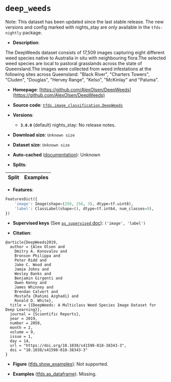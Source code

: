 <div itemscope itemtype="http://schema.org/Dataset">
  <div itemscope itemprop="includedInDataCatalog" itemtype="http://schema.org/DataCatalog">
    <meta itemprop="name" content="TensorFlow Datasets" />
  </div>

  <meta itemprop="name" content="deep_weeds" />
  <meta itemprop="description" content="The DeepWeeds dataset consists of 17,509 images capturing eight different weed species native to Australia in situ with neighbouring flora.The selected weed species are local to pastoral grasslands across the state of Queensland.The images were collected from weed infestations at the following sites across Queensland: &quot;Black River&quot;, &quot;Charters Towers&quot;,  &quot;Cluden&quot;, &quot;Douglas&quot;, &quot;Hervey Range&quot;, &quot;Kelso&quot;, &quot;McKinlay&quot; and &quot;Paluma&quot;.&#10;&#10;To use this dataset:&#10;&#10;```python&#10;import tensorflow_datasets as tfds&#10;&#10;ds = tfds.load(&#x27;deep_weeds&#x27;, split=&#x27;train&#x27;)&#10;for ex in ds.take(4):&#10;  print(ex)&#10;```&#10;&#10;See [the guide](https://www.tensorflow.org/datasets/overview) for more&#10;informations on [tensorflow_datasets](https://www.tensorflow.org/datasets).&#10;&#10;" />
  <meta itemprop="url" content="https://www.tensorflow.org/datasets/catalog/deep_weeds" />
  <meta itemprop="sameAs" content="https://github.com/AlexOlsen/DeepWeeds" />
  <meta itemprop="citation" content="@article{DeepWeeds2019,&#10;  author = {Alex Olsen and&#10;    Dmitry A. Konovalov and&#10;    Bronson Philippa and&#10;    Peter Ridd and&#10;    Jake C. Wood and&#10;    Jamie Johns and&#10;    Wesley Banks and&#10;    Benjamin Girgenti and&#10;    Owen Kenny and&#10;    James Whinney and&#10;    Brendan Calvert and&#10;    Mostafa {Rahimi Azghadi} and&#10;    Ronald D. White},&#10;  title = {{DeepWeeds: A Multiclass Weed Species Image Dataset for Deep Learning}},&#10;  journal = {Scientific Reports},&#10;  year = 2019,&#10;  number = 2058,&#10;  month = 2,&#10;  volume = 9,&#10;  issue = 1,&#10;  day = 14,&#10;  url = &quot;https://doi.org/10.1038/s41598-018-38343-3&quot;,&#10;  doi = &quot;10.1038/s41598-018-38343-3&quot;&#10;}" />
</div>

# `deep_weeds`

Note: This dataset has been updated since the last stable release. The new
versions and config marked with
<span class="material-icons" title="Available only in the tfds-nightly package">nights_stay</span>
are only available in the `tfds-nightly` package.

*   **Description**:

The DeepWeeds dataset consists of 17,509 images capturing eight different weed
species native to Australia in situ with neighbouring flora.The selected weed
species are local to pastoral grasslands across the state of Queensland.The
images were collected from weed infestations at the following sites across
Queensland: "Black River", "Charters Towers", "Cluden", "Douglas", "Hervey
Range", "Kelso", "McKinlay" and "Paluma".

*   **Homepage**:
    [https://github.com/AlexOlsen/DeepWeeds](https://github.com/AlexOlsen/DeepWeeds)

*   **Source code**:
    [`tfds.image_classification.DeepWeeds`](https://github.com/tensorflow/datasets/tree/master/tensorflow_datasets/image_classification/deep_weeds.py)

*   **Versions**:

    *   **`3.0.0`** (default)
        <span class="material-icons" title="Available only in the tfds-nightly package">nights_stay</span>:
        No release notes.

*   **Download size**: `Unknown size`

*   **Dataset size**: `Unknown size`

*   **Auto-cached**
    ([documentation](https://www.tensorflow.org/datasets/performances#auto-caching)):
    Unknown

*   **Splits**:

Split | Examples
:---- | -------:

*   **Features**:

```python
FeaturesDict({
    'image': Image(shape=(256, 256, 3), dtype=tf.uint8),
    'label': ClassLabel(shape=(), dtype=tf.int64, num_classes=9),
})
```

*   **Supervised keys** (See
    [`as_supervised` doc](https://www.tensorflow.org/datasets/api_docs/python/tfds/load#args)):
    `('image', 'label')`

*   **Citation**:

```
@article{DeepWeeds2019,
  author = {Alex Olsen and
    Dmitry A. Konovalov and
    Bronson Philippa and
    Peter Ridd and
    Jake C. Wood and
    Jamie Johns and
    Wesley Banks and
    Benjamin Girgenti and
    Owen Kenny and
    James Whinney and
    Brendan Calvert and
    Mostafa {Rahimi Azghadi} and
    Ronald D. White},
  title = {{DeepWeeds: A Multiclass Weed Species Image Dataset for Deep Learning}},
  journal = {Scientific Reports},
  year = 2019,
  number = 2058,
  month = 2,
  volume = 9,
  issue = 1,
  day = 14,
  url = "https://doi.org/10.1038/s41598-018-38343-3",
  doi = "10.1038/s41598-018-38343-3"
}
```

*   **Figure**
    ([tfds.show_examples](https://www.tensorflow.org/datasets/api_docs/python/tfds/visualization/show_examples)):
    Not supported.

*   **Examples**
    ([tfds.as_dataframe](https://www.tensorflow.org/datasets/api_docs/python/tfds/as_dataframe)):
    Missing.

